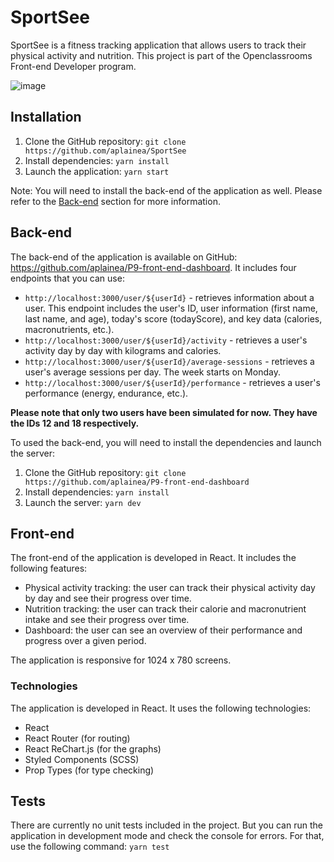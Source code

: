 # SportSee

SportSee is a fitness tracking application that allows users to track their physical activity and nutrition. This project is part of the Openclassrooms Front-end Developer program.

![image](https://github.com/aplainea/SportSee/assets/37153490/d89753a5-9bbc-405f-ad75-03a281ba5d32)


## Installation

1. Clone the GitHub repository: `git clone https://github.com/aplainea/SportSee`
2. Install dependencies: `yarn install`
3. Launch the application: `yarn start`

Note: You will need to install the back-end of the application as well. Please refer to the [Back-end](#back-end) section for more information.

## Back-end

The back-end of the application is available on GitHub: https://github.com/aplainea/P9-front-end-dashboard. It includes four endpoints that you can use:

-   `http://localhost:3000/user/${userId}` - retrieves information about a user. This endpoint includes the user's ID, user information (first name, last name, and age), today's score (todayScore), and key data (calories, macronutrients, etc.).
-   `http://localhost:3000/user/${userId}/activity` - retrieves a user's activity day by day with kilograms and calories.
-   `http://localhost:3000/user/${userId}/average-sessions` - retrieves a user's average sessions per day. The week starts on Monday.
-   `http://localhost:3000/user/${userId}/performance` - retrieves a user's performance (energy, endurance, etc.).

**Please note that only two users have been simulated for now. They have the IDs 12 and 18 respectively.**

To used the back-end, you will need to install the dependencies and launch the server:

1. Clone the GitHub repository: `git clone https://github.com/aplainea/P9-front-end-dashboard`
2. Install dependencies: `yarn install`
3. Launch the server: `yarn dev`

## Front-end

The front-end of the application is developed in React. It includes the following features:

-   Physical activity tracking: the user can track their physical activity day by day and see their progress over time.
-   Nutrition tracking: the user can track their calorie and macronutrient intake and see their progress over time.
-   Dashboard: the user can see an overview of their performance and progress over a given period.

The application is responsive for 1024 x 780 screens.

### Technologies

The application is developed in React. It uses the following technologies:

-   React
-   React Router (for routing)
-   React ReChart.js (for the graphs)
-   Styled Components (SCSS)
-   Prop Types (for type checking)

## Tests

There are currently no unit tests included in the project.
But you can run the application in development mode and check the console for errors.
For that, use the following command: `yarn test`
